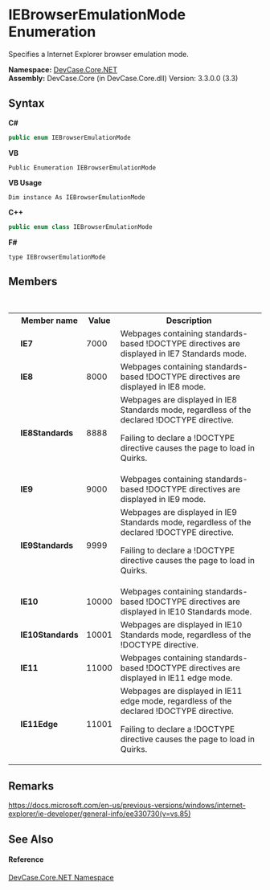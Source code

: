 # IEBrowserEmulationMode Enumeration
 

Specifies a Internet Explorer browser emulation mode.

**Namespace:**&nbsp;<a href="N_DevCase_Core_NET">DevCase.Core.NET</a><br />**Assembly:**&nbsp;DevCase.Core (in DevCase.Core.dll) Version: 3.3.0.0 (3.3)

## Syntax

**C#**<br />
``` C#
public enum IEBrowserEmulationMode
```

**VB**<br />
``` VB
Public Enumeration IEBrowserEmulationMode
```

**VB Usage**<br />
``` VB Usage
Dim instance As IEBrowserEmulationMode
```

**C++**<br />
``` C++
public enum class IEBrowserEmulationMode
```

**F#**<br />
``` F#
type IEBrowserEmulationMode
```


## Members
&nbsp;<table><tr><th></th><th>Member name</th><th>Value</th><th>Description</th></tr><tr><td /><td target="F:DevCase.Core.NET.IEBrowserEmulationMode.IE7">**IE7**</td><td>7000</td><td>Webpages containing standards-based !DOCTYPE directives are displayed in IE7 Standards mode.</td></tr><tr><td /><td target="F:DevCase.Core.NET.IEBrowserEmulationMode.IE8">**IE8**</td><td>8000</td><td>Webpages containing standards-based !DOCTYPE directives are displayed in IE8 mode.</td></tr><tr><td /><td target="F:DevCase.Core.NET.IEBrowserEmulationMode.IE8Standards">**IE8Standards**</td><td>8888</td><td>Webpages are displayed in IE8 Standards mode, regardless of the declared !DOCTYPE directive. 

 Failing to declare a !DOCTYPE directive causes the page to load in Quirks.</td></tr><tr><td /><td target="F:DevCase.Core.NET.IEBrowserEmulationMode.IE9">**IE9**</td><td>9000</td><td>Webpages containing standards-based !DOCTYPE directives are displayed in IE9 mode.</td></tr><tr><td /><td target="F:DevCase.Core.NET.IEBrowserEmulationMode.IE9Standards">**IE9Standards**</td><td>9999</td><td>Webpages are displayed in IE9 Standards mode, regardless of the declared !DOCTYPE directive. 

 Failing to declare a !DOCTYPE directive causes the page to load in Quirks.</td></tr><tr><td /><td target="F:DevCase.Core.NET.IEBrowserEmulationMode.IE10">**IE10**</td><td>10000</td><td>Webpages containing standards-based !DOCTYPE directives are displayed in IE10 Standards mode.</td></tr><tr><td /><td target="F:DevCase.Core.NET.IEBrowserEmulationMode.IE10Standards">**IE10Standards**</td><td>10001</td><td>Webpages are displayed in IE10 Standards mode, regardless of the !DOCTYPE directive.</td></tr><tr><td /><td target="F:DevCase.Core.NET.IEBrowserEmulationMode.IE11">**IE11**</td><td>11000</td><td>Webpages containing standards-based !DOCTYPE directives are displayed in IE11 edge mode.</td></tr><tr><td /><td target="F:DevCase.Core.NET.IEBrowserEmulationMode.IE11Edge">**IE11Edge**</td><td>11001</td><td>Webpages are displayed in IE11 edge mode, regardless of the declared !DOCTYPE directive. 

 Failing to declare a !DOCTYPE directive causes the page to load in Quirks.</td></tr></table>

## Remarks
<a href="https://docs.microsoft.com/en-us/previous-versions/windows/internet-explorer/ie-developer/general-info/ee330730(v=vs.85)" target="_blank">https://docs.microsoft.com/en-us/previous-versions/windows/internet-explorer/ie-developer/general-info/ee330730(v=vs.85)</a>

## See Also


#### Reference
<a href="N_DevCase_Core_NET">DevCase.Core.NET Namespace</a><br />